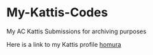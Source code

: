 # My-Kattis-Codes
My AC Kattis Submissions for archiving purposes

Here is a link to my Kattis profile [homura](https://open.kattis.com/users/homura)
